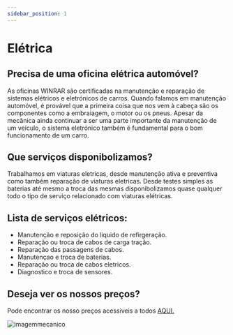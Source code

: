 ```yaml
---
sidebar_position: 1
---
```

# Elétrica

## Precisa de uma oficina elétrica automóvel?
As oficinas WINRAR são certificadas na manutenção e reparação de sistemas elétricos e eletrónicos de carros.
Quando falamos em manutenção automóvel, é provável que a primeira coisa que nos vem à cabeça são os componentes como a embraiagem, o motor ou os pneus. Apesar da mecânica ainda continuar a ser uma parte importante da manutenção de um veículo, o sistema eletrónico também é fundamental para o bom funcionamento de um carro.

## Que serviços disponibolizamos?
Trabalhamos em viaturas eletricas, desde manutenção ativa e preventiva como também reparação de viaturas eletricas.
Desde testes simples as baterias até mesmo a troca das mesmas disponibolizamos quase qualquer todo o tipo de serviço relacionado com viaturas elétricas.

## Lista de serviços elétricos:

+ Manutenção e reposição do liquido de refirgeração.
+ Reparação ou troca de cabos de carga tração.
+ Reparação das passagens de cabos.
+ Manutençao e troca de baterias.
+ Reparação ou troca de cabos eletricos.
+ Diagnostico e troca de sensores.

## Deseja ver os nossos preços?
Pode encontrar os nosso preços acessiveis a todos [AQUI.](https://a70563.github.io/TP3/docs/Pre%C3%A7%C3%A1rio/Repara%C3%A7%C3%A3o)

![imagemmecanico](https://cdn.discordapp.com/attachments/1049372613945851975/1188091546235584543/3.png?ex=6599437a&is=6586ce7a&hm=251674c13355b56913d0853137b6037e73b591dc574247777df79339ac1e6ad1&)